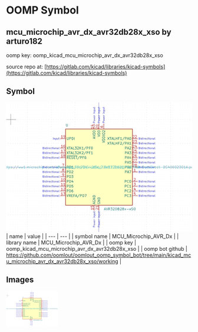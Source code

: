 # OOMP Symbol  
## mcu_microchip_avr_dx_avr32db28x_xso  by arturo182  
  
oomp key: oomp_kicad_mcu_microchip_avr_dx_avr32db28x_xso  
  
source repo at: [https://gitlab.com/kicad/libraries/kicad-symbols](https://gitlab.com/kicad/libraries/kicad-symbols)  
## Symbol  
  
[![working.png](working_600.png)](working.png)  
| name | value | 
| --- | --- | 
| symbol name | MCU_Microchip_AVR_Dx | 
| library name | MCU_Microchip_AVR_Dx | 
| oomp key | oomp_kicad_mcu_microchip_avr_dx_avr32db28x_xso | 
| oomp bot github | https://github.com/oomlout/oomlout_oomp_symbol_bot/tree/main/kicad_mcu_microchip_avr_dx_avr32db28x_xso/working | 
## Images  
  
[![working.png](working_140.png)](working.png)  
